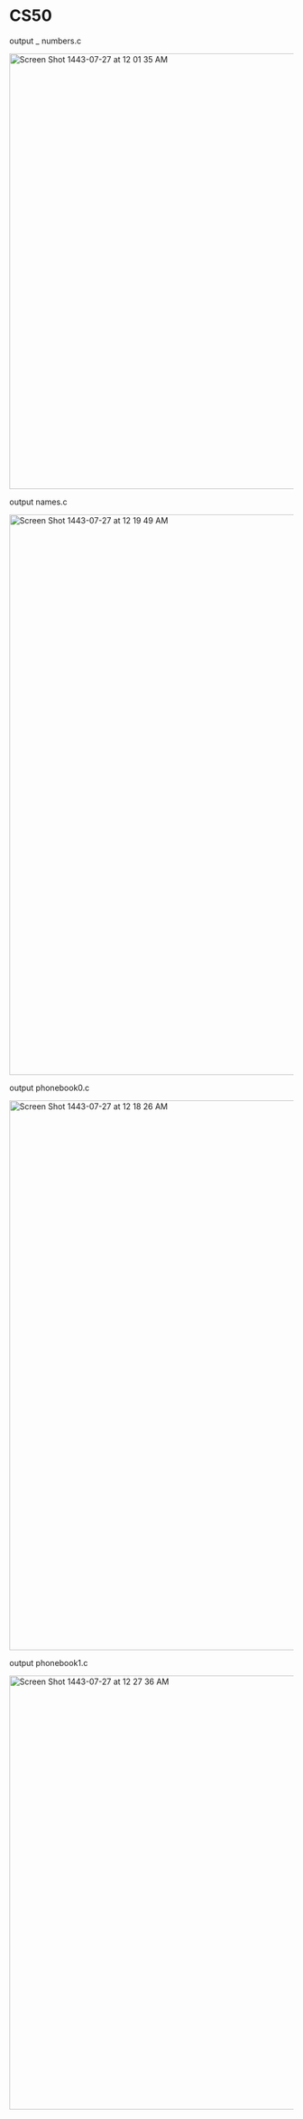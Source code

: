 # CS50
output _ numbers.c


<img width="771" alt="Screen Shot 1443-07-27 at 12 01 35 AM" src="https://user-images.githubusercontent.com/36178234/155899637-b7d5ff85-2de9-40d0-a3aa-16841486d156.png">

 output names.c 

<img width="992" alt="Screen Shot 1443-07-27 at 12 19 49 AM" src="https://user-images.githubusercontent.com/36178234/155900230-c30c20f4-8175-4a79-80de-816bf35cff3c.png"> 

 output phonebook0.c
 
 <img width="973" alt="Screen Shot 1443-07-27 at 12 18 26 AM" src="https://user-images.githubusercontent.com/36178234/155900199-4117878a-6554-4d3d-8670-e7320b777525.png">



 output phonebook1.c
 
 <img width="768" alt="Screen Shot 1443-07-27 at 12 27 36 AM" src="https://user-images.githubusercontent.com/36178234/155900461-f53c013c-45e5-4ad1-a050-8412788af1e0.png">
